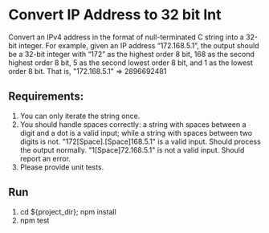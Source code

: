 # Convert IP Address to 32 bit Int
Convert an IPv4 address in the format of null-terminated C string into a 32-bit integer.
For example, given an IP address “172.168.5.1”, the output should be a 32-bit integer
with “172” as the highest order 8 bit, 168 as the second highest order 8 bit, 5 as the
second lowest order 8 bit, and 1 as the lowest order 8 bit. That is,
"172.168.5.1" => 2896692481

## Requirements:
1. You can only iterate the string once.
2. You should handle spaces correctly: a string with spaces between a digit and a dot is
a valid input; while a string with spaces between two digits is not.
"172[Space].[Space]168.5.1" is a valid input. Should process the output normally.
"1[Space]72.168.5.1" is not a valid input. Should report an error.
3. Please provide unit tests.

## Run
1. cd ${project_dir}; npm install
2. npm test